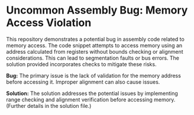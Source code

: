 # Uncommon Assembly Bug: Memory Access Violation

This repository demonstrates a potential bug in assembly code related to memory access. The code snippet attempts to access memory using an address calculated from registers without bounds checking or alignment considerations. This can lead to segmentation faults or bus errors. The solution provided incorporates checks to mitigate these risks.

**Bug:**
The primary issue is the lack of validation for the memory address before accessing it.  Improper alignment can also cause issues.

**Solution:**
The solution addresses the potential issues by implementing range checking and alignment verification before accessing memory.  (Further details in the solution file.)